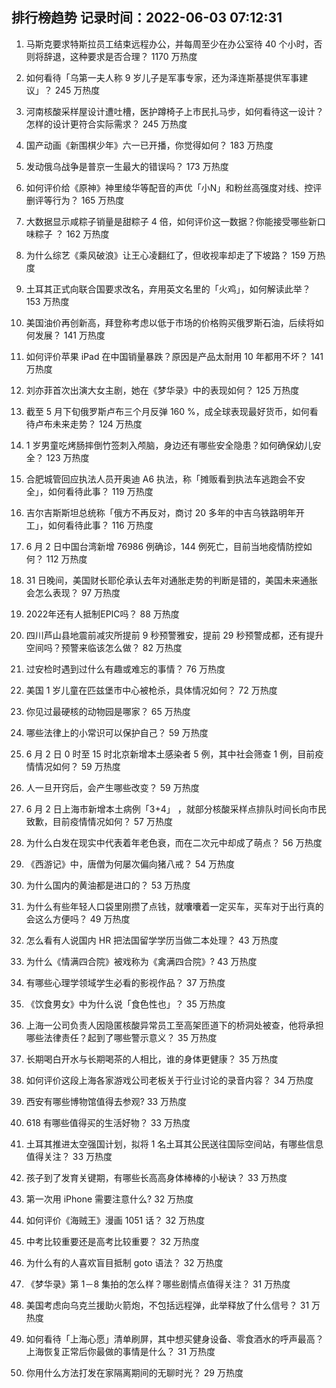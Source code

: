 
## 排行榜趋势 记录时间：2022-06-03 07:12:31
  
  1. 马斯克要求特斯拉员工结束远程办公，并每周至少在办公室待 40 个小时，否则将辞退，这种要求是否合理？ 1170 万热度
    
  2. 如何看待「乌第一夫人称 9 岁儿子是军事专家，还为泽连斯基提供军事建议」？ 245 万热度
    
  3. 河南核酸采样屋设计遭吐槽，医护蹲椅子上市民扎马步，如何看待这一设计？怎样的设计更符合实际需求？ 245 万热度
    
  4. 国产动画《新围棋少年》六一已开播，你觉得如何？ 183 万热度
    
  5. 发动俄乌战争是普京一生最大的错误吗？ 173 万热度
    
  6. 如何评价给《原神》神里绫华等配音的声优「小N」和粉丝高强度对线、控评删评等行为？ 165 万热度
    
  7. 大数据显示咸粽子销量是甜粽子 4 倍，如何评价这一数据？你能接受哪些新口味粽子 ？ 162 万热度
    
  8. 为什么综艺《乘风破浪》让王心凌翻红了，但收视率却走了下坡路？ 159 万热度
    
  9. 土耳其正式向联合国要求改名，弃用英文名里的「火鸡」，如何解读此举？ 153 万热度
    
  10. 美国油价再创新高，拜登称考虑以低于市场的价格购买俄罗斯石油，后续将如何发展？ 141 万热度
    
  11. 如何评价苹果 iPad 在中国销量暴跌？原因是产品太耐用 10 年都用不坏？ 141 万热度
    
  12. 刘亦菲首次出演大女主剧，她在《梦华录》中的表现如何？ 125 万热度
    
  13. 截至 5 月下旬俄罗斯卢布三个月反弹 160 %，成全球表现最好货币，如何看待卢布未来走势？ 124 万热度
    
  14. 1 岁男童吃烤肠摔倒竹签刺入颅脑，身边还有哪些安全隐患？如何确保幼儿安全？ 123 万热度
    
  15. 合肥城管回应执法人员开奥迪 A6 执法，称「摊贩看到执法车逃跑会不安全」，如何看待此事？ 119 万热度
    
  16. 吉尔吉斯斯坦总统称「俄方不再反对，商讨 20 多年的中吉乌铁路明年开工」，如何看待此事？ 116 万热度
    
  17. 6 月 2 日中国台湾新增 76986 例确诊，144 例死亡，目前当地疫情防控如何？ 112 万热度
    
  18. 31 日晚间，美国财长耶伦承认去年对通胀走势的判断是错的，美国未来通胀会怎么表现？ 97 万热度
    
  19. 2022年还有人抵制EPIC吗？ 88 万热度
    
  20. 四川芦山县地震前减灾所提前 9 秒预警雅安，提前 29 秒预警成都，还有提升空间吗？预警来临该怎么做？ 82 万热度
    
  21. 过安检时遇到过什么有趣或难忘的事情？ 76 万热度
    
  22. 美国 1 岁儿童在匹兹堡市中心被枪杀，具体情况如何？ 72 万热度
    
  23. 你见过最硬核的动物园是哪家？ 65 万热度
    
  24. 哪些法律上的小常识可以保护自己？ 59 万热度
    
  25. 6 月 2 日 0 时至 15 时北京新增本土感染者 5 例，其中社会筛查 1 例，目前疫情情况如何？ 59 万热度
    
  26. 人一旦开窍后，会产生哪些改变？ 59 万热度
    
  27. 6 月 2 日上海市新增本土病例「3+4」 ，就部分核酸采样点排队时间长向市民致歉，目前疫情情况如何？ 57 万热度
    
  28. 为什么白发在现实中代表着年老色衰，而在二次元中却成了萌点？ 56 万热度
    
  29. 《西游记》中，唐僧为何屡次偏向猪八戒？ 54 万热度
    
  30. 为什么国内的黄油都是进口的？ 53 万热度
    
  31. 为什么有些年轻人口袋里刚攒了点钱，就囔囔着一定买车，买车对于出行真的会这么方便吗？ 49 万热度
    
  32. 怎么看有人说国内 HR 把法国留学学历当做二本处理？ 43 万热度
    
  33. 为什么《情满四合院》被戏称为《禽满四合院》? 43 万热度
    
  34. 有哪些心理学领域学生必看的影视作品？ 37 万热度
    
  35. 《饮食男女》中为什么说「食色性也」？ 35 万热度
    
  36. 上海一公司负责人因隐匿核酸异常员工至高架匝道下的桥洞处被查，他将承担哪些法律责任？起到了哪些警示意义？ 35 万热度
    
  37. 长期喝白开水与长期喝茶的人相比，谁的身体更健康？ 35 万热度
    
  38. 如何评价这段上海各家游戏公司老板关于行业讨论的录音内容？ 34 万热度
    
  39. 西安有哪些博物馆值得去参观? 33 万热度
    
  40. 618 有哪些值得买的生活好物？ 33 万热度
    
  41. 土耳其推进太空强国计划，拟将 1 名土耳其公民送往国际空间站，有哪些信息值得关注？ 33 万热度
    
  42. 孩子到了发育关键期，有哪些长高高身体棒棒的小秘诀？ 33 万热度
    
  43. 第一次用 iPhone 需要注意什么? 32 万热度
    
  44. 如何评价《海贼王》漫画 1051 话？ 32 万热度
    
  45. 中考比较重要还是高考比较重要？ 32 万热度
    
  46. 为什么有的人喜欢盲目抵制 goto 语法？ 32 万热度
    
  47. 《梦华录》第 1－8 集拍的怎么样？哪些剧情点值得关注？ 31 万热度
    
  48. 美国考虑向乌克兰援助火箭炮，不包括远程弹，此举释放了什么信号？ 31 万热度
    
  49. 如何看待「上海心愿」清单刷屏，其中想买健身设备、零食酒水的呼声最高？上海恢复正常后你最做的事情是什么？ 31 万热度
    
  50. 你用什么方法打发在家隔离期间的无聊时光？ 29 万热度
    